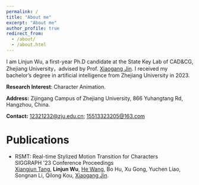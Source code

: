 ```yaml
---
permalink: /
title: "About me"
excerpt: "About me"
author_profile: true
redirect_from: 
  - /about/
  - /about.html
---
```


I am Linjun Wu, a first-year Ph.D candidate at the State Key Lab of CAD&CG, Zhejiang University，advised by Prof. [Xiaogang Jin](http://www.cad.zju.edu.cn/home/jin). I received my bachelor’s degree in artificial intelligence from Zhejiang University in 2023.

**Research Interest**: Character Animation.

**Address:** Zijingang Campus of Zhejiang University, 866 Yuhangtang Rd, Hangzhou, China.

**Contact:** 12321232@zju.edu.cn; 15513323205@163.com

Publications
======
- RSMT: Real-time Stylized Motion Transition for Characters <br>
  SIGGRAPH '23 Conference Proceedings <br>
  [Xiangjun Tang](https://yuyujunjun.github.io/), **Linjun Wu**, [He Wang](http://drhewang.com/), Bo Hu, Xu Gong, Yuchen Liao, Songnan Li, Qilong Kou, [Xiaogang Jin](http://www.cad.zju.edu.cn/home/jin/).

